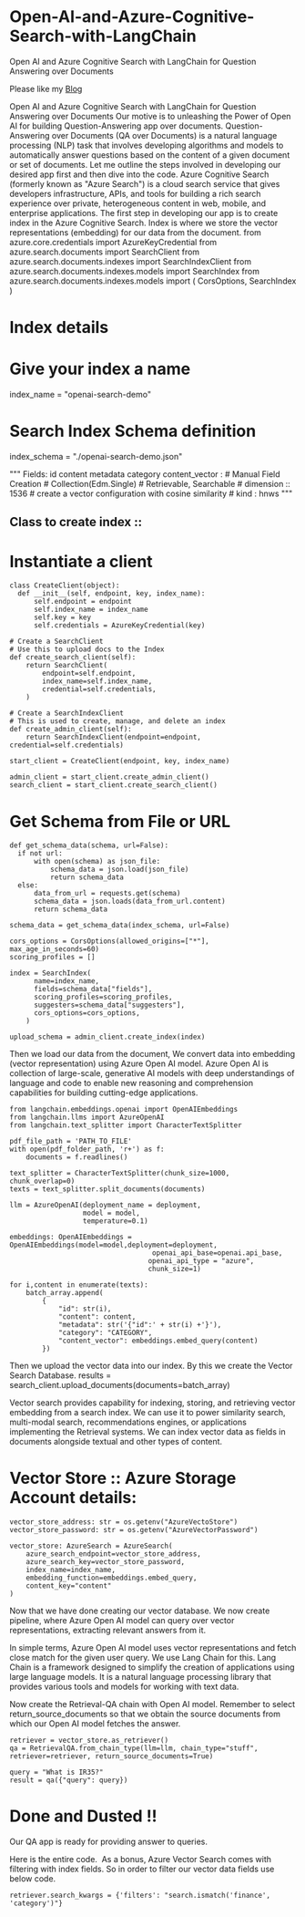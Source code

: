 # Open-AI-and-Azure-Cognitive-Search-with-LangChain
Open AI and Azure Cognitive Search with LangChain for Question Answering over Documents

Please like my [Blog](https://medium.com/@yeshudatascience/open-ai-and-azure-cognitive-search-with-langchain-for-question-answering-over-documents-f35ce2a6dae4)

Open AI and Azure Cognitive Search with LangChain for Question Answering over Documents
Our motive is to unleashing the Power of Open AI for building Question-Answering app over documents.
Question-Answering over Documents (QA over Documents) is a natural language processing (NLP) task that involves developing algorithms and models to automatically answer questions based on the content of a given document or set of documents.
Let me outline the steps involved in developing our desired app first and then dive into the code.
Azure Cognitive Search (formerly known as "Azure Search") is a cloud search service that gives developers infrastructure, APIs, and tools for building a rich search experience over private, heterogeneous content in web, mobile, and enterprise applications.
The first step in developing our app is to create index in the Azure Cognitive Search. Index is where we store the vector representations (embedding) for our data from the document.
from azure.core.credentials import AzureKeyCredential
from azure.search.documents import SearchClient
from azure.search.documents.indexes import SearchIndexClient
from azure.search.documents.indexes.models import SearchIndex
from azure.search.documents.indexes.models import (
    CorsOptions,
    SearchIndex
)

# Index details
# Give your index a name
index_name = "openai-search-demo"

# Search Index Schema definition
index_schema = "./openai-search-demo.json"

"""
Fields: 
    id
    content
    metadata
    category 
    content_vector : 
        # Manual Field Creation 
        # Collection(Edm.Single)
        # Retrievable, Searchable
        # dimension :: 1536
        # create a vector configuration with cosine similarity
        # kind : hnws
"""

## Class to create index ::
# Instantiate a client

    class CreateClient(object):
      def __init__(self, endpoint, key, index_name):
          self.endpoint = endpoint
          self.index_name = index_name
          self.key = key
          self.credentials = AzureKeyCredential(key)

    # Create a SearchClient
    # Use this to upload docs to the Index
    def create_search_client(self):
        return SearchClient(
            endpoint=self.endpoint,
            index_name=self.index_name,
            credential=self.credentials,
        )

    # Create a SearchIndexClient
    # This is used to create, manage, and delete an index
    def create_admin_client(self):
        return SearchIndexClient(endpoint=endpoint, credential=self.credentials)

    start_client = CreateClient(endpoint, key, index_name)
    
    admin_client = start_client.create_admin_client()
    search_client = start_client.create_search_client()

# Get Schema from File or URL
    def get_schema_data(schema, url=False):
      if not url:
          with open(schema) as json_file:
              schema_data = json.load(json_file)
              return schema_data
      else:
          data_from_url = requests.get(schema)
          schema_data = json.loads(data_from_url.content)
          return schema_data
  
    schema_data = get_schema_data(index_schema, url=False)
  
    cors_options = CorsOptions(allowed_origins=["*"], max_age_in_seconds=60)
    scoring_profiles = []
  
    index = SearchIndex(
          name=index_name,
          fields=schema_data["fields"],
          scoring_profiles=scoring_profiles,
          suggesters=schema_data["suggesters"],
          cors_options=cors_options,
        )
  
    upload_schema = admin_client.create_index(index)

Then we load our data from the document, We convert data into embedding (vector representation) using Azure Open AI model.
Azure Open AI is collection of large-scale, generative AI models with deep understandings of language and code to enable new reasoning and comprehension capabilities for building cutting-edge applications.

    from langchain.embeddings.openai import OpenAIEmbeddings
    from langchain.llms import AzureOpenAI
    from langchain.text_splitter import CharacterTextSplitter
    
    pdf_file_path = 'PATH_TO_FILE'
    with open(pdf_folder_path, 'r+') as f:
        documents = f.readlines()
    
    text_splitter = CharacterTextSplitter(chunk_size=1000, chunk_overlap=0)
    texts = text_splitter.split_documents(documents)
    
    llm = AzureOpenAI(deployment_name = deployment, 
                      model = model,
                      temperature=0.1)
    
    embeddings: OpenAIEmbeddings = OpenAIEmbeddings(model=model,deployment=deployment,
                                       openai_api_base=openai.api_base,
                                      openai_api_type = "azure",
                                      chunk_size=1)
    
    for i,content in enumerate(texts):
        batch_array.append(
            {
                "id": str(i),
                "content": content,
                "metadata": str('{"id":' + str(i) +'}'),
                "category": "CATEGORY",
                "content_vector": embeddings.embed_query(content)
            })
            
Then we upload the vector data into our index. By this we create the Vector Search Database.
    results = search_client.upload_documents(documents=batch_array)

Vector search provides capability for indexing, storing, and retrieving vector embedding from a search index. We can use it to power similarity search, multi-modal search, recommendations engines, or applications implementing the Retrieval systems.
We can index vector data as fields in documents alongside textual and other types of content.

# Vector Store :: Azure Storage Account details:
    vector_store_address: str = os.getenv("AzureVectoStore")
    vector_store_password: str = os.getenv("AzureVectorPassword")
    
    vector_store: AzureSearch = AzureSearch(
        azure_search_endpoint=vector_store_address,
        azure_search_key=vector_store_password,
        index_name=index_name,
        embedding_function=embeddings.embed_query,
        content_key="content"
    )

Now that we have done creating our vector database. We now create pipeline, where Azure Open AI model can query over vector representations, extracting relevant answers from it.

In simple terms, Azure Open AI model uses vector representations and fetch close match for the given user query.
We use Lang Chain for this. Lang Chain is a framework designed to simplify the creation of applications using large language models. It is a natural language processing library that provides various tools and models for working with text data.

Now create the Retrieval-QA chain with Open AI model. Remember to select return_source_documents so that we obtain the source documents from which our Open AI model fetches the answer.

    retriever = vector_store.as_retriever()
    qa = RetrievalQA.from_chain_type(llm=llm, chain_type="stuff", retriever=retriever, return_source_documents=True)

    query = "What is IR35?"
    result = qa({"query": query})

# Done and Dusted !!
Our QA app is ready for providing answer to queries.

Here is the entire code. 
As a bonus, Azure Vector Search comes with filtering with index fields. So in order to filter our vector data fields use below code. 

    retriever.search_kwargs = {'filters': "search.ismatch('finance', 'category')"}
